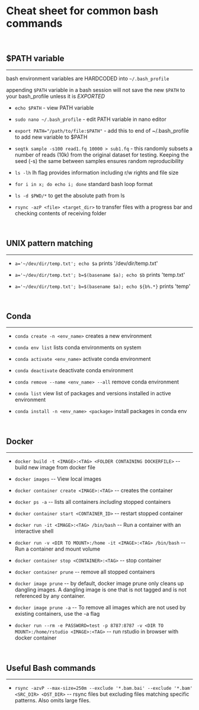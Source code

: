 Cheat sheet for common bash commands
===

</br>

## $PATH variable
***

bash environment variables are HARDCODED into `~/.bash_profile`

appending `$PATH` variable in a bash session will not save the new `$PATH` to your bash_profile unless it is *EXPORTED*


- `echo $PATH` - view PATH variable

- `sudo nano ~/.bash_profile` - edit PATH variable in nano editor

- `export PATH="/path/to/file:$PATH"` - add this to end of ~/.bash_profile to add new variable to $PATH

- `seqtk sample -s100 read1.fq 10000 > sub1.fq` - this randomly subsets a number of reads (10k) from the original dataset for testing. Keeping the seed (-s) the same between samples ensures random reproducibility

- `ls -lh` lh flag provides information including r/w rights and file size

- `for i in x; do echo i; done` standard bash loop format

- `ls -d $PWD/*` to get the absolute path from ls

- `rsync -azP <file> <target_dir>` to transfer files with a progress bar and checking contents of receiving folder

</br>

## UNIX pattern matching
***

- `a='~/dev/dir/temp.txt'; echo $a` prints '/dev/dir/temp.txt'

- `a='~/dev/dir/temp.txt'; b=$(basename $a); echo $b` prints 'temp.txt'

- `a='~/dev/dir/temp.txt'; b=$(basename $a); echo ${b%.*}` prints 'temp'

</br>

## Conda
***

- `conda create -n <env_name>` creates a new environment

- `conda env list` lists conda environments on system

- `conda activate <env_name>` activate conda environment

- `conda deactivate` deactivate conda environment

- `conda remove --name <env_name> --all` remove conda environment

- `conda list` view list of packages and versions installed in active environment

- `conda install -n <env_name> <package>` install packages in conda env

</br>

## Docker
***

- `docker build -t <IMAGE>:<TAG> <FOLDER CONTAINING DOCKERFILE>` -- build new image from docker file

- `docker images` -- View local images

- `docker container create <IMAGE>:<TAG>` -- creates the container

- `docker ps -a` -- lists all containers *including* stopped containers

- `docker container start <CONTAINER_ID>` -- restart stopped container

- `docker run -it <IMAGE>:<TAG> /bin/bash` -- Run a container with an interactive shell

- `docker run -v <DIR TO MOUNT>:/home -it <IMAGE>:<TAG> /bin/bash` -- Run a container and mount volume

- `docker container stop <CONTAINER>:<TAG>` -- stop container

- `docker container prune` -- remove all stopped containers

- `docker image prune` -- by default, docker image prune only cleans up dangling images. A dangling image is one that is not tagged and is not referenced by any container.

- `docker image prune -a` -- To remove all images which are not used by existing containers, use the -a flag

- `docker run --rm -e PASSWORD=test -p 8787:8787 -v <DIR TO MOUNT>:/home/rstudio <IMAGE>:<TAG>` -- run rstudio in browser with docker container


</br>

## Useful Bash commands
***

- `rsync -azvP --max-size=250m --exclude '*.bam.bai' --exclude '*.bam' <SRC_DIR> <DST_DIR>` -- rsync files but excluding files matching specific patterns. Also omits large files.







